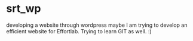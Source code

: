 # srt_wp
developing a website through wordpress maybe
I am trying to develop an efficient website for Effortlab.
Trying to learn GIT as well. :)
